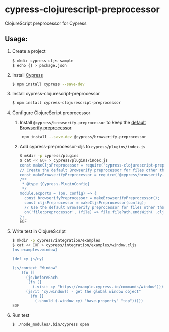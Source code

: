 # cypress-clojurescript-preprocessor

ClojureScript preprocessor for Cypress

## Usage:

1. Create a project

   ```sh
   $ mkdir cypress-cljs-sample
   $ echo {} > package.json
   ```

2. Install [Cypress](https://docs.cypress.io/guides/getting-started/installing-cypress.html#Installing)

   ```sh
   $ npm install cypress --save-dev
   ```

3. Install cypress-clojurescript-preprocessor

   ```sh
   $ npm install cypress-clojurescript-preprocessor
   ```
   
4. Configure ClojureScript preprocessor

   1. Install  `@cypress/browserify-preprocessor` to keep the [default Browserify preprocessor](https://docs.cypress.io/api/plugins/preprocessors-api.html#Defaults)

      ```sh
       npm install --save-dev @cypress/browserify-preprocessor
      ```

   2. Add cypress-preprocessor-cljs to `cypress/plugins/index.js`

      ```sh
      $ mkdir -p cypress/plugins
      $ cat << EOF > cypress/plugins/index.js
      const makeCljsPreprocessor = require('cypress-clojurescript-preprocessor');
      // Create the default Browserify preprocessor for files other than *.cljs
      const makeBrowserifyPreprocessor = require('@cypress/browserify-preprocessor');
      /**
       * @type {Cypress.PluginConfig}
       */
      module.exports = (on, config) => {
        const browserifyPreprocessor = makeBrowserifyPreprocessor();
        const cljsPreprocessor = makeCljsPreprocessor(config);
        // Use the default Browserify preprocessor for files other than *.cljs
        on('file:preprocessor', (file) => file.filePath.endsWith('.cljs') ? cljsPreprocessor(file) : browserifyPreprocessor(file));
      };
      EOF
      ```

5. Write test in ClojureScript

   ```sh
   $ mkdir -p cypress/integration/examples
   $ cat << EOF > cypress/integration/examples/window.cljs
   (ns examples.window)

   (def cy js/cy)

   (js/context "Window"
       (fn []
         (js/beforeEach
          (fn []
            (.visit cy "https://example.cypress.io/commands/window")))
         (js/it "cy.window() - get the global window object"
           (fn []
             (.should (.window cy) "have.property" "top")))))
   EOF
   ```

6. Run test

   ```sh
   $ ./node_modules/.bin/cypress open
   ```
